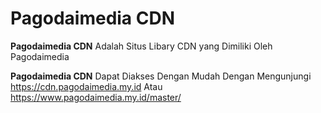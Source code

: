 # Pagodaimedia CDN

**Pagodaimedia CDN** Adalah Situs Libary CDN yang Dimiliki Oleh Pagodaimedia

**Pagodaimedia CDN** Dapat Diakses Dengan Mudah Dengan Mengunjungi <https://cdn.pagodaimedia.my.id> Atau <https://www.pagodaimedia.my.id/master/>
